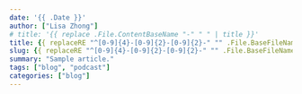 ```yaml
---
date: '{{ .Date }}'
author: ["Lisa Zhong"]
# title: '{{ replace .File.ContentBaseName "-" " " | title }}'
title: {{ replaceRE "^[0-9]{4}-[0-9]{2}-[0-9]{2}-" "" .File.BaseFileName | humanize | title }}
slug: {{ replaceRE "^[0-9]{4}-[0-9]{2}-[0-9]{2}-" "" .File.BaseFileName | urlize }}
summary: "Sample article."
tags: ["blog", "podcast"]
categories: ["blog"]
---
```

